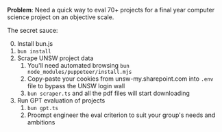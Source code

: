 **Problem**: Need a quick way to eval 70+ projects for a final year computer science project on an objective scale.

The secret sauce:

0. Install bun.js
1. `bun install`
2. Scrape UNSW project data
      1. You'll need automated browsing `bun node_modules/puppeteer/install.mjs`
      2. Copy-paste your cookies from unsw-my.sharepoint.com into `.env` file to bypass the UNSW login wall
      3. `bun scraper.ts` and all the pdf files will start downloading
3. Run GPT evaluation of projects
      1. `bun gpt.ts`
      2. Proompt engineer the eval criterion to suit your group's needs and ambitions
